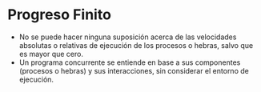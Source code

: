 # Progreso Finito

- No se puede hacer ninguna suposición acerca de las velocidades absolutas o relativas de ejecución de los procesos o hebras, salvo que es mayor que cero.
- Un programa concurrente se entiende en base a sus componentes (procesos o hebras) y sus interacciones, sin considerar el entorno de ejecución.
